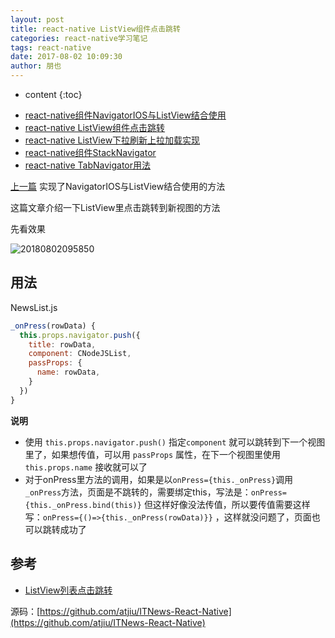 ```yaml
---
layout: post
title: react-native ListView组件点击跳转
categories: react-native学习笔记
tags: react-native
date: 2017-08-02 10:09:30
author: 朋也
---
```


* content
{:toc}

- [react-native组件NavigatorIOS与ListView结合使用](https://atjiu.github.io/2017/08/02/react-native-navigatorios-listview/)
- [react-native ListView组件点击跳转](https://atjiu.github.io/2017/08/02/react-native-listview-forward/)
- [react-native ListView下拉刷新上拉加载实现](https://atjiu.github.io/2017/08/02/react-native-listview-refresh-loadmore/)
- [react-native组件StackNavigator](https://atjiu.github.io/2017/08/07/react-native-stacknavigator/)
- [react-native TabNavigator用法](https://atjiu.github.io/2017/09/06/react-native-tabnavigator/)

[上一篇](https://atjiu.github.io/2017/08/02/react-native-navigatorios-listview/) 实现了NavigatorIOS与ListView结合使用的方法

这篇文章介绍一下ListView里点击跳转到新视图的方法

先看效果

![20180802095850](/assets/20180802095850.gif)





## 用法

NewsList.js

```javascript
_onPress(rowData) {
  this.props.navigator.push({
    title: rowData,
    component: CNodeJSList,
    passProps: {
      name: rowData,
    }
  })
}
```

**说明**

- 使用 `this.props.navigator.push()` 指定`component` 就可以跳转到下一个视图里了，如果想传值，可以用 `passProps` 属性，在下一个视图里使用 `this.props.name` 接收就可以了
- 对于onPress里方法的调用，如果是以`onPress={this._onPress}`调用 `_onPress`方法，页面是不跳转的，需要绑定this，写法是：`onPress={this._onPress.bind(this)}` 但这样好像没法传值，所以要传值需要这样写：`onPress={()=>{this._onPress(rowData)}}` ，这样就没问题了，页面也可以跳转成功了

## 参考

- [ListView列表点击跳转](http://bbs.reactnative.cn/topic/2964/listview%E5%88%97%E8%A1%A8%E7%82%B9%E5%87%BB%E8%B7%B3%E8%BD%AC/3)

源码：[https://github.com/atjiu/ITNews-React-Native](https://github.com/atjiu/ITNews-React-Native)
